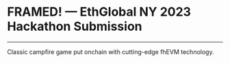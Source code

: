 # FRAMED! — EthGlobal NY 2023 Hackathon Submission

---

Classic campfire game put onchain with cutting-edge fhEVM technology.
